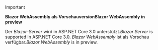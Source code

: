 > [!IMPORTANT]
> <span data-ttu-id="aeda7-101">**Blazor WebAssembly als Vorschauversion**</span><span class="sxs-lookup"><span data-stu-id="aeda7-101">**Blazor WebAssembly in preview**</span></span>
>
> <span data-ttu-id="aeda7-102">Der *Blazor-Server* wird in ASP.NET Core 3.0 unterstützt.</span><span class="sxs-lookup"><span data-stu-id="aeda7-102">*Blazor Server* is supported in ASP.NET Core 3.0.</span></span> <span data-ttu-id="aeda7-103">*Blazor WebAssembly* ist als Vorschau verfügbar.</span><span class="sxs-lookup"><span data-stu-id="aeda7-103">*Blazor WebAssembly* is in preview.</span></span>
